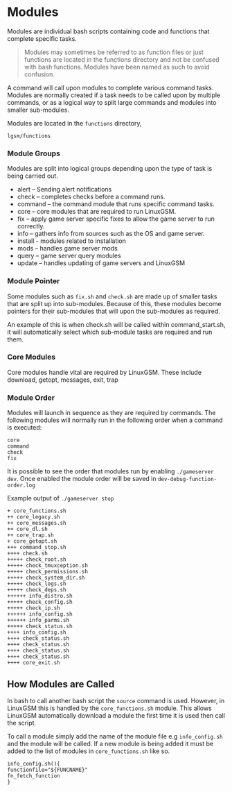 # Modules

Modules are individual bash scripts containing code and functions that complete specific tasks.

> Modules may sometimes be referred to as function files or just functions are located in the functions directory and not be confused with bash functions. Modules have been named as such to avoid confusion.

A command will call upon modules to complete various command tasks. Modules are normally created if a task needs to be called upon by multiple commands, or as a logical way to split large commands and modules into smaller sub-modules.

Modules are located in the `functions` directory,

```text
lgsm/functions
```

### Module Groups

Modules are split into logical groups depending upon the type of task is being carried out.

* alert – Sending alert notifications
* check – completes checks before a command runs.
* command – the command module that runs specific command tasks.
* core – core modules that are required to run LinuxGSM.
* fix – apply game server specific fixes to allow the game server to run correctly.
* info – gathers info from sources such as the OS and game server.
* install - modules related to installation
* mods – handles game server mods
* query – game server query modules
* update – handles updating of game servers and LinuxGSM

### Module Pointer

Some modules such as `fix.sh` and `check.sh` are made up of smaller tasks that are split up into sub-modules. Because of this, these modules become pointers for their sub-modules that will upon the sub-modules as required.

An example of this is when check.sh will be called within command\_start.sh, it will automatically select which sub-module tasks are required and run them.

### Core Modules

Core modules handle vital are required by LinuxGSM. These include download, getopt, messages, exit, trap

### Module Order

Modules will launch in sequence as they are required by commands. The following modules will normally run in the following order when a command is executed:

```text
core
command
check
fix
```

It is possible to see the order that modules run by enabling `./gameserver dev`. Once enabled the module order will be saved in `dev-debug-function-order.log`

Example output of `./gameserver stop`

```text
+ core_functions.sh
++ core_legacy.sh
++ core_messages.sh
++ core_dl.sh
++ core_trap.sh
+ core_getopt.sh
+++ command_stop.sh
++++ check.sh
+++++ check_root.sh
+++++ check_tmuxception.sh
+++++ check_permissions.sh
+++++ check_system_dir.sh
+++++ check_logs.sh
+++++ check_deps.sh
++++++ info_distro.sh
+++++ check_config.sh
+++++ check_ip.sh
++++++ info_config.sh
++++++ info_parms.sh
+++++ check_status.sh
++++ info_config.sh
++++ check_status.sh
++++ check_status.sh
++++ check_status.sh
++++ check_status.sh
++++ core_exit.sh
```

## How Modules are Called

In bash to call another bash script the `source` command is used. However, in LinuxGSM this is handled by the `core_functions.sh` module. This allows LinuxGSM automatically download a module the first time it is used then call the script.

To call a module simply add the name of the module file e.g `info_config.sh` and the module will be called. If a new module is being added it must be added to the list of modules in `core_functions.sh` like so.

```text
info_config.sh(){
functionfile="${FUNCNAME}"
fn_fetch_function
}
```

